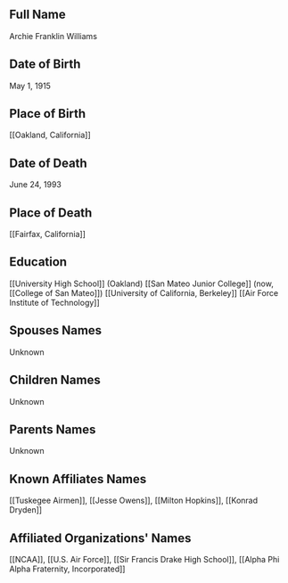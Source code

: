## Full Name
Archie Franklin Williams

## Date of Birth
May 1, 1915

## Place of Birth
[[Oakland, California]]

## Date of Death
June 24, 1993

## Place of Death
[[Fairfax, California]]

## Education
[[University High School]] (Oakland)
[[San Mateo Junior College]] (now, [[College of San Mateo]])
[[University of California, Berkeley]]
[[Air Force Institute of Technology]]

## Spouses Names
Unknown

## Children Names
Unknown

## Parents Names
Unknown

## Known Affiliates Names
[[Tuskegee Airmen]], [[Jesse Owens]], [[Milton Hopkins]], [[Konrad Dryden]]

## Affiliated Organizations' Names
[[NCAA]], [[U.S. Air Force]], [[Sir Francis Drake High School]], [[Alpha Phi Alpha Fraternity, Incorporated]]

